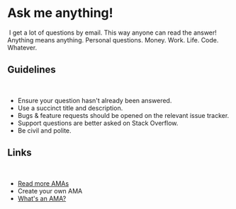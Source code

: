 # Ask me anything!
​
I get a lot of questions by email. This way anyone can read the answer!
​
Anything means anything. Personal questions. Money. Work. Life. Code. Whatever.
​
## Guidelines
​
- Ensure your question hasn't already been answered.
- Use a succinct title and description.
- Bugs & feature requests should be opened on the relevant issue tracker.
- Support questions are better asked on Stack Overflow.
- Be civil and polite.
​
## Links
​
- [Read more AMAs](https://www.reddit.com/r/IAmA/)
- Create your own AMA
- [What's an AMA?](https://en.wikipedia.org/wiki/R/IAmA)
